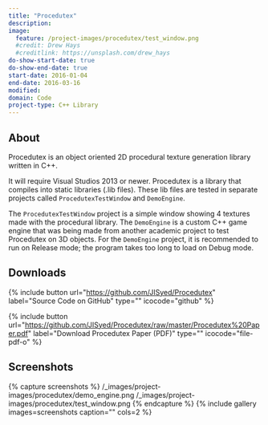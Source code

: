 ```yaml
---
title: "Procedutex"
description:
image:
  feature: /project-images/procedutex/test_window.png
  #credit: Drew Hays
  #creditlink: https://unsplash.com/drew_hays
do-show-start-date: true
do-show-end-date: true
start-date: 2016-01-04
end-date: 2016-03-16
modified:
domain: Code
project-type: C++ Library
---
```


## About

Procedutex is an object oriented 2D procedural texture generation library written in C++.

It will require Visual Studios 2013 or newer. Procedutex is a library that compiles into static libraries (.lib files). These lib files are tested in separate projects called `ProcedutexTestWindow` and `DemoEngine`.

The `ProcedutexTestWindow` project is a simple window showing 4 textures made with the procedural library. The `DemoEngine` is a custom C++ game engine that was being made from another academic project to test Procedutex on 3D objects. For the `DemoEngine` project, it is recommended to run on Release mode; the program takes too long to load on Debug mode.


## Downloads

{% include button url="https://github.com/JISyed/Procedutex" label="Source Code on GitHub" type="" icocode="github" %}

{% include button url="https://github.com/JISyed/Procedutex/raw/master/Procedutex%20Paper.pdf" label="Download Procedutex Paper (PDF)" type="" icocode="file-pdf-o" %}


## Screenshots

{% capture screenshots %}
	/_images/project-images/procedutex/demo_engine.png
    /_images/project-images/procedutex/test_window.png
{% endcapture %}
{% include gallery images=screenshots caption="" cols=2 %}
